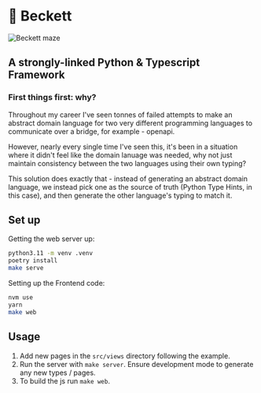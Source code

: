 # 💫 Beckett

![Beckett maze](banner.jpg)

## A strongly-linked Python & Typescript Framework

### First things first: why?

Throughout my career I've seen tonnes of failed attempts to make an abstract domain language for
two very different programming languages to communicate over a bridge, for example - openapi.

However, nearly every single time I've seen this, it's been in a situation where it didn't feel like
the domain lanuage was needed, why not just maintain consistency between the two languages using their own
typing?

This solution does exactly that - instead of generating an abstract domain language, we instead pick one as the
source of truth (Python Type Hints, in this case), and then generate the other language's typing to match it.

## Set up

Getting the web server up:

```bash
python3.11 -m venv .venv
poetry install
make serve
```

Setting up the Frontend code:

```bash
nvm use
yarn
make web
```

## Usage

1. Add new pages in the `src/views` directory following the example.
2. Run the server with `make server`. Ensure development mode to generate any new types / pages.
3. To build the js run `make web`.

